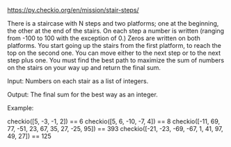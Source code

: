 https://py.checkio.org/en/mission/stair-steps/

There is a staircase with N steps and two platforms; one at the beginning, the other at the end of the stairs. 
On each step a number is written (ranging from -100 to 100 with the exception of 0.) 
Zeros are written on both platforms. You start going up the stairs from the first platform, to reach the top on the second one. 
You can move either to the next step or to the next step plus one. 
You must find the best path to maximize the sum of numbers on the stairs on your way up and return the final sum.

Input: Numbers on each stair as a list of integers.

Output: The final sum for the best way as an integer.

Example:

checkio([5, -3, -1, 2]) == 6
checkio([5, 6, -10, -7, 4]) == 8
checkio([-11, 69, 77, -51, 23, 67, 35, 27, -25, 95]) == 393
checkio([-21, -23, -69, -67, 1, 41, 97, 49, 27]) == 125
